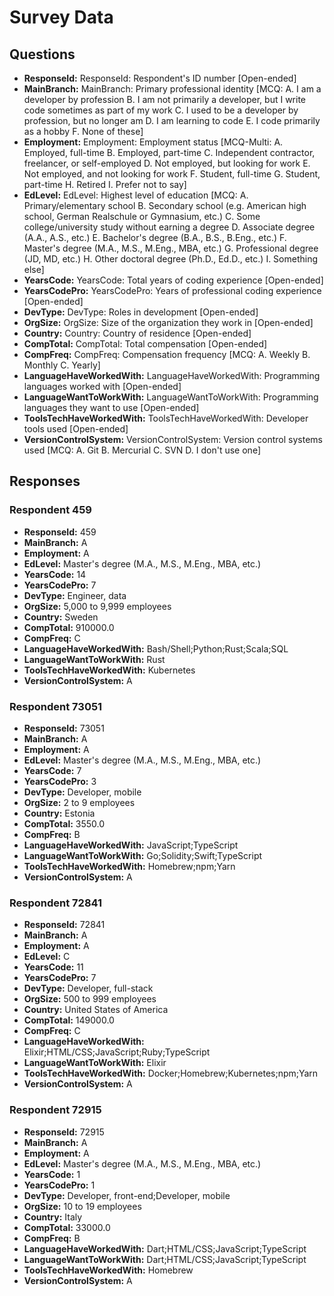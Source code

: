 # Survey Data

## Questions

- **ResponseId:** ResponseId: Respondent's ID number [Open-ended]
- **MainBranch:** MainBranch: Primary professional identity [MCQ: A. I am a developer by profession B. I am not primarily a developer, but I write code sometimes as part of my work C. I used to be a developer by profession, but no longer am D. I am learning to code E. I code primarily as a hobby F. None of these]
- **Employment:** Employment: Employment status [MCQ-Multi: A. Employed, full-time B. Employed, part-time C. Independent contractor, freelancer, or self-employed D. Not employed, but looking for work E. Not employed, and not looking for work F. Student, full-time G. Student, part-time H. Retired I. Prefer not to say]
- **EdLevel:** EdLevel: Highest level of education [MCQ: A. Primary/elementary school B. Secondary school (e.g. American high school, German Realschule or Gymnasium, etc.) C. Some college/university study without earning a degree D. Associate degree (A.A., A.S., etc.) E. Bachelor's degree (B.A., B.S., B.Eng., etc.) F. Master's degree (M.A., M.S., M.Eng., MBA, etc.) G. Professional degree (JD, MD, etc.) H. Other doctoral degree (Ph.D., Ed.D., etc.) I. Something else]
- **YearsCode:** YearsCode: Total years of coding experience [Open-ended]
- **YearsCodePro:** YearsCodePro: Years of professional coding experience [Open-ended]
- **DevType:** DevType: Roles in development [Open-ended]
- **OrgSize:** OrgSize: Size of the organization they work in [Open-ended]
- **Country:** Country: Country of residence [Open-ended]
- **CompTotal:** CompTotal: Total compensation [Open-ended]
- **CompFreq:** CompFreq: Compensation frequency [MCQ: A. Weekly B. Monthly C. Yearly]
- **LanguageHaveWorkedWith:** LanguageHaveWorkedWith: Programming languages worked with [Open-ended]
- **LanguageWantToWorkWith:** LanguageWantToWorkWith: Programming languages they want to use [Open-ended]
- **ToolsTechHaveWorkedWith:** ToolsTechHaveWorkedWith: Developer tools used [Open-ended]
- **VersionControlSystem:** VersionControlSystem: Version control systems used [MCQ: A. Git B. Mercurial C. SVN D. I don't use one]

## Responses

### Respondent 459

- **ResponseId:** 459
- **MainBranch:** A
- **Employment:** A
- **EdLevel:** Master's degree (M.A., M.S., M.Eng., MBA, etc.)
- **YearsCode:** 14
- **YearsCodePro:** 7
- **DevType:** Engineer, data
- **OrgSize:** 5,000 to 9,999 employees
- **Country:** Sweden
- **CompTotal:** 910000.0
- **CompFreq:** C
- **LanguageHaveWorkedWith:** Bash/Shell;Python;Rust;Scala;SQL
- **LanguageWantToWorkWith:** Rust
- **ToolsTechHaveWorkedWith:** Kubernetes
- **VersionControlSystem:** A

### Respondent 73051

- **ResponseId:** 73051
- **MainBranch:** A
- **Employment:** A
- **EdLevel:** Master's degree (M.A., M.S., M.Eng., MBA, etc.)
- **YearsCode:** 7
- **YearsCodePro:** 3
- **DevType:** Developer, mobile
- **OrgSize:** 2 to 9 employees
- **Country:** Estonia
- **CompTotal:** 3550.0
- **CompFreq:** B
- **LanguageHaveWorkedWith:** JavaScript;TypeScript
- **LanguageWantToWorkWith:** Go;Solidity;Swift;TypeScript
- **ToolsTechHaveWorkedWith:** Homebrew;npm;Yarn
- **VersionControlSystem:** A

### Respondent 72841

- **ResponseId:** 72841
- **MainBranch:** A
- **Employment:** A
- **EdLevel:** C
- **YearsCode:** 11
- **YearsCodePro:** 7
- **DevType:** Developer, full-stack
- **OrgSize:** 500 to 999 employees
- **Country:** United States of America
- **CompTotal:** 149000.0
- **CompFreq:** C
- **LanguageHaveWorkedWith:** Elixir;HTML/CSS;JavaScript;Ruby;TypeScript
- **LanguageWantToWorkWith:** Elixir
- **ToolsTechHaveWorkedWith:** Docker;Homebrew;Kubernetes;npm;Yarn
- **VersionControlSystem:** A

### Respondent 72915

- **ResponseId:** 72915
- **MainBranch:** A
- **Employment:** A
- **EdLevel:** Master's degree (M.A., M.S., M.Eng., MBA, etc.)
- **YearsCode:** 1
- **YearsCodePro:** 1
- **DevType:** Developer, front-end;Developer, mobile
- **OrgSize:** 10 to 19 employees
- **Country:** Italy
- **CompTotal:** 33000.0
- **CompFreq:** B
- **LanguageHaveWorkedWith:** Dart;HTML/CSS;JavaScript;TypeScript
- **LanguageWantToWorkWith:** Dart;HTML/CSS;JavaScript;TypeScript
- **ToolsTechHaveWorkedWith:** Homebrew
- **VersionControlSystem:** A


